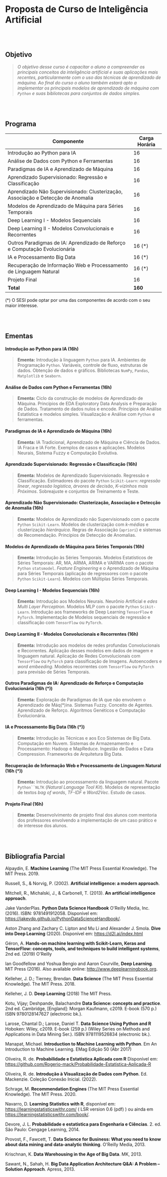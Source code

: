 # Proposta de Curso de Inteligência Artificial

<br>

<br>

## Objetivo

> *O objetivo desse curso é capacitar o aluno a compreender os principais conceitos da inteligência artificial e suas aplicações mais recentes, particularmente com o uso das técnicas de aprendizado de máquina. Ao final do curso o aluno também estará apto a implementar os principais modelos de aprendizado de máquina com `Python` e suas bibliotecas para conjuntos de dados simples.*

<br>

<br>


## Programa

| Componente | Carga Horária |
|-|-|
| Introdução ao Python para IA |	16 |
| Análise de Dados com Python e Ferramentas |	16 |
| Paradigmas de IA e Aprendizado de Máquina |	16 |
| Aprendizado Supervisionado: Regressão e Classificação	| 16 |
| Aprendizado Não Supervisionado: Clusterização, Associação e Detecção de Anomalia	| 16 |
| Modelos de Aprendizado de Máquina para Séries Temporais | 16 |
| Deep Learning I - Modelos Sequenciais | 16 |
| Deep Learning II - Modelos Convolucionais e Recorrentes | 16 |
| Outros Paradigmas de IA: Aprendizado de Reforço e Computação Evolucionária | 16 (\*) |
| IA e Processamento Big Data	| 16 (\*) |
| Recuperação de Informação Web	e Processamento de Linguagem Natural | 16 (\*) |
| Projeto Final	| 16 |
| **Total** | **160** |

(\*) O SESI pode optar por uma das componentes de acordo com o seu maior interesse.

<br>

<br>

## Ementas

#### Introdução ao Python para IA (16h)

> **Ementa:** Introdução à linguagem `Python` para IA. Ambientes de Programação `Python`. Variáveis, controle de fluxo, estruturas de dados. Obtenção de dados e gráficos. Bibliotecas `NumPy`, `Pandas`, `Matplotlib` e `Seaborn`.

####  Análise de Dados com Python e Ferramentas (16h)

> **Ementa:** Ciclo da construção de modelos de Aprendizado de Máquina. Princípios de EDA Exploratory Data Analysis e Preparação de Dados. Tratamento de dados nulos e encode. Princípios de Análise Estatística e modelos simples. Visualização e Análise com `Python` e ferramentas. 

#### Paradigmas de IA e Aprendizado de Máquina (16h)

> **Ementa:** IA Tradicional, Aprendizado de Máquina e Ciência de Dados. IA Fraca e IA Forte. Exemplos de casos e aplicações. Modelos Neurais,
Sistema Fuzzy e Computação Evolutiva.

#### Aprendizado Supervisionado: Regressão e Classificação (16h)

> **Ementa:** Modelos de Aprendizado Supervisionado. Regressão e Classificação. Estimadores do pacote `Python` `Scikit-Learn`: *regressão linear*, *regressão logística*, *árvores de decisão*, *K-vizinhos mais Próximos*. Sobreajuste e conjuntos de Treinamento e Teste.

#### Aprendizado Não Supervisionado: Clusterização, Associação e Detecção de Anomalia (16h)

> **Ementa:** Modelos de Aprendizado não Supervisionado com o pacote `Python` `Scikit-Learn`. Modelos de clusterização com *k-médias* e clusterização *hierárquica*. Regras de Associação (`apriori`) e sistemas de Recomendação. Princípios de Detecção de Anomalias.

#### Modelos de Aprendizado de Máquina para Séries Temporais (16h)

> **Ementa:** Introdução às Séries Temporais. Modelos Estatísticos de Séries Temporais: AR, MA, ARMA, ARIMA e VARIMA com o pacote `Python` `statsmodel`. *Feature Engineering* e o Aprendizado de Máquina para Séries Temporais (aplicação de regressores com o pacote `Python` `Scikit-Learn`). Modelos com Múltiplas Séries Temporais.

#### Deep Learning I - Modelos Sequenciais  (16h)

> **Ementa:** Introdução aos Modelos Neurais. Neurônio Artificial e *edes Multi Layer Perceptron*. Modelos MLP com o pacote `Python` `Scikit-Learn`. Introdução aos frameworks de Deep Learning `TensorFlow` e `PyTorch`. Implementação de Modelos sequenciais de regressão e classificação com `TensorFlow` ou `PyTorch`.

#### Deep Learning II - Modelos Convolucionais e Recorrentes  (16h)

> **Ementa:** Introdução aos modelos de redes profundas Convolucionais e Recorrentes. Aplicação desses modelos em dados de imagem e linguagem natural. Aplicação de Redes Convolucionais com `TensorFlow` ou `PyTorch` para classificação de Imagens. Autoencoders e *word embeeding*. Modelos recorrentes com `TensorFlow` ou `PyTorch` para previsão de Séries Temporais.

#### Outros Paradigmas de IA: Aprendizado de Reforço e Computação Evolucionária  (16h (\*))

> **Ementa:** Exploração de Paradigmas de IA que não envolvem o Aprendizado de Máq(\*)ina. Sistemas Fuzzy. Conceito de Agentes. Aprendizado de Reforço. Algoritmos Genéticos e Computação Evolucionária. 

#### IA e Processamento Big Data  (16h (\*))

> **Ementa:** Introdução às Técnicas e aos Eco Sistemas de Big Data. Computação em Nuvem. Sistemas de Armazenamento e Processamento: Hadoop e MapReduce. Ingestão de Dados e Data Compression. Frameworks de Arquitetura Big Data.

####  Recuperação de Informação Web	e Processamento de Linguagem Natural (16h (\*))

> **Ementa:** Introdução ao processamento da linguagem natural. Pacote `Python``NLTK` (*Natural Language Tool Kit*). Modelos de representação de textos *bag of words*, *TF-IDF* e *Word2Vec*. Estudo de casos.

####  Projeto Final (16h)

> **Ementa:** Desenvolvimento de projeto final dos alunos com mentoria dos professores envolvendo a implementação de um caso prático e de interesse dos alunos.

<br>

<br>

## Bibliografia Parcial 

Alpaydin, E. **Machine Learning** (The MIT Press Essential Knowledge). The MIT Press. 2019.

Russell, S., & Norvig, P. (2002). **Artificial intelligence: a modern approach**.

Mitchell, R., Michalski, J., & Carbonell, T. (2013). **An artificial intelligence approach**.

Jake VanderPlas. **Python Data Science Handbook**  O'Reilly Media, Inc. (2016). ISBN: 9781491912058. Disponível em: https://jakevdp.github.io/PythonDataScienceHandbook/. 

Aston Zhang and Zachary C. Lipton and Mu Li and Alexander J. Smola. **Dive into Deep Learning** (2020). Disponível em: https://d2l.ai/index.html 

Géron, A. **Hands-on machine learning with Scikit-Learn, Keras and TensorFlow: concepts, tools, and techniques to build intelligent systems**, 2nd ed. (2019) O'Reilly

Ian Goodfellow and Yoshua Bengio and Aaron Courville, **Deep Learning**. MIT Press (2016). Also available online: http://www.deeplearningbook.org. 

Kelleher, J. D.; Tierney, Brendan. **Data Science** (The MIT Press Essential Knowledge). The MIT Press. 2018.

Kelleher, J. D. **Deep Learning** (2018) The MIT Press.

Kotu, Vijay; Deshpande, Balachandre **Data Science: concepts and practice**. 2nd ed. Cambridge, [England]: Morgan Kaufmann, c2019. E-book (570 p.) ISBN 9780128147627 (electronic bk.). 

Larose, Chantal D.; Larose, Daniel T. **Data Science Using Python and R** Hoboken: Wiley, c2019. E-book (259 p.) (Wiley Series on Methods and Applications in Data Mining Ser.). ISBN 9781119526834 (electronic bk.). 

Manapat, Michael. **Introduction to Machine Learning with Python**. Em An Introduction to Machine Learning. EMag Edição 50 (Abr 2017)

Oliveira, R. de. **Probabilidade e Estatística Aplicada com R** Disponível em: https://github.com/Rogerio-mack/Probabilidade-Estatistica-Aplicada-R 

Oliveira, R. de. **Introdução à Visualização de Dados com Python**. Ed. Mackenzie. Coleção Conexão Inicial. (2022).

Schrage, M. **Recommendation Engines** (The MIT Press Essential Knowledge). The MIT Press. 2020.

Navarro, D. **Learning Statistics with R**, disponível em: https://learningstatisticswithr.com/ ( LSR version 0.6 (pdf) ) ou ainda em https://learningstatisticswithr.com/book/.  

Devore, J. L. **Probabilidade e estatística para Engenharia e Ciências**. 2. ed. São Paulo: Cengage Learning, 2014. 

Provost, F., Fawcett, T. **Data Science for Business: What you need to know about data mining and data-analytic thinking**. O'Reilly Media, 2013. 

Krischnan, K. **Data Warehousing in the Age of Big Data**. MK, 2013. 

Sawant, N., Sahah, H. **Big Data Application Architecture Q&A: A
Problem – Solution Approach**. Apress, 2013.

 

